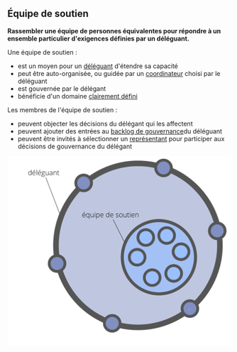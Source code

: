## Équipe de soutien

**Rassembler une équipe de personnes équivalentes pour répondre à un ensemble particulier d'exigences définies par un déléguant.**

Une équipe de soutien :

- est un moyen pour un [déléguant](glossary:delegator) d'étendre sa capacité
- peut être auto-organisée, ou guidée par un [coordinateur](section:coordinator) choisi par le déléguant
- est gouvernée par le délégant
- bénéficie d'un domaine [clairement défini](glossary:domain)

Les membres de l'équipe de soutien :

- peuvent objecter les décisions du délégant qui les affectent
- peuvent ajouter des entrées au [backlog de gouvernance](glossary:governance-backlog)du déléguant
- peuvent être invités à sélectionner un [représentant](section:representative) pour participer aux décisions de gouvernance du délégant

![Équipe de soutien](img/structural-patterns/helping-team.png)
